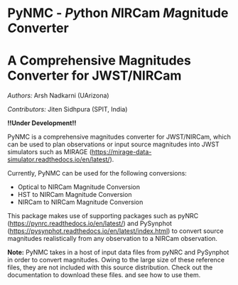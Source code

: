 # PyNMC - ***Py***thon ***N***IRCam ***M***agnitude ***C***onverter

A Comprehensive Magnitudes Converter for JWST/NIRCam 
=====================================================

*Authors:* Arsh Nadkarni (UArizona)

*Contributors:* Jiten Sidhpura (SPIT, India)

**!!Under Development!!**

PyNMC is a comprehensive magnitudes converter for JWST/NIRCam, which can be used to plan observations or 
input source magnitudes into JWST simulators such as MIRAGE (https://mirage-data-simulator.readthedocs.io/en/latest/).

Currently, PyNMC can be used for the following conversions:

- Optical to NIRCam Magnitude Conversion
- HST to NIRCam Magnitude Conversion
- NIRCam to NIRCam Magnitude Conversion

This package makes use of supporting packages such as pyNRC (https://pynrc.readthedocs.io/en/latest/) and PySynphot (https://pysynphot.readthedocs.io/en/latest/index.html) to convert source magnitudes realistically from any observation to a NIRCam observation.

**Note:** PyNMC takes in a host of input data files from pyNRC and PySynphot in
order to convert magnitudes. Owing to the large size of these reference files, they are not included
with this source distribution. Check out the documentation to download these files. 
and see how to use them.
